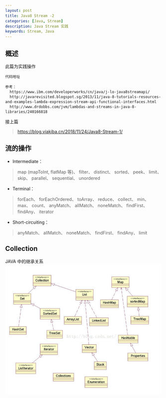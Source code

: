 ```yaml
---
layout: post
title: Java8 Stream -2
categories: [Java, Stream]
description: Java Stream 实践
keywords: Stream, Java
---
```


## 概述
此篇为实践操作


```
代码地址

参考：
  https://www.ibm.com/developerworks/cn/java/j-lo-java8streamapi/
  http://javarevisited.blogspot.sg/2013/11/java-8-tutorials-resources-and-examples-lambda-expression-stream-api-functional-interfaces.html
  http://www.drdobbs.com/jvm/lambdas-and-streams-in-java-8-libraries/240166818
```

接上篇
> https://blog.viakiba.cn/2018/11/24/Java8-Stream-1/

## 流的操作

* Intermediate：
>map (mapToInt, flatMap 等)、 filter、 distinct、 sorted、 peek、 limit、 skip、 parallel、 sequential、 unordered


* Terminal：
>forEach、 forEachOrdered、 toArray、 reduce、 collect、 min、 max、 count、 anyMatch、 allMatch、 noneMatch、 findFirst、 findAny、 iterator

* Short-circuiting：
>anyMatch、 allMatch、 noneMatch、 findFirst、 findAny、 limit

## Collection

JAVA 中的继承关系
![mdc](/images/post/201812/16.png)

